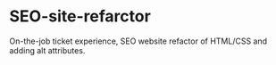 # SEO-site-refarctor
On-the-job ticket experience, SEO website refactor of HTML/CSS and adding alt attributes.

